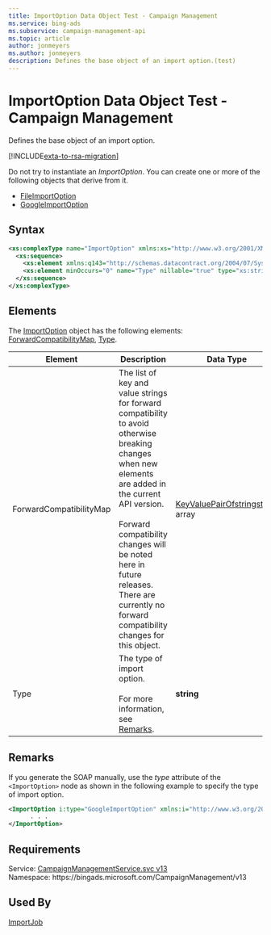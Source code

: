 ```yaml
---
title: ImportOption Data Object Test - Campaign Management
ms.service: bing-ads
ms.subservice: campaign-management-api
ms.topic: article
author: jonmeyers
ms.author: jonmeyers
description: Defines the base object of an import option.(test)
---
```

# ImportOption Data Object Test - Campaign Management
Defines the base object of an import option.

[!INCLUDE[exta-to-rsa-migration](../../scripts/includes/exta-rsa-migration-import.md)]

Do not try to instantiate an *ImportOption*. You can create one or more of the following objects that derive from it. 
- [FileImportOption](fileimportoption.md)  
- [GoogleImportOption](googleimportoption.md)  

## Syntax
```xml
<xs:complexType name="ImportOption" xmlns:xs="http://www.w3.org/2001/XMLSchema">
  <xs:sequence>
    <xs:element xmlns:q143="http://schemas.datacontract.org/2004/07/System.Collections.Generic" minOccurs="0" name="ForwardCompatibilityMap" nillable="true" type="q143:ArrayOfKeyValuePairOfstringstring" />
    <xs:element minOccurs="0" name="Type" nillable="true" type="xs:string" />
  </xs:sequence>
</xs:complexType>
```

## <a name="elements"></a>Elements

The [ImportOption](importoption.md) object has the following elements: [ForwardCompatibilityMap](#forwardcompatibilitymap), [Type](#type).

|Element|Description|Data Type|
|-----------|---------------|-------------|
|<a name="forwardcompatibilitymap"></a>ForwardCompatibilityMap|The list of key and value strings for forward compatibility to avoid otherwise breaking changes when new elements are added in the current API version.<br/><br/>Forward compatibility changes will be noted here in future releases. There are currently no forward compatibility changes for this object.|[KeyValuePairOfstringstring](keyvaluepairofstringstring.md) array|
|<a name="type"></a>Type|The type of import option.<br/><br/>For more information, see [Remarks](#remarks).|**string**|

## <a name="remarks"></a>Remarks
If you generate the SOAP manually, use the *type* attribute of the `<ImportOption>` node as shown in the following example to specify the type of import option.

```xml
<ImportOption i:type="GoogleImportOption" xmlns:i="http://www.w3.org/2001/XMLSchema-instance">
      . . .
</ImportOption>
```

## Requirements
Service: [CampaignManagementService.svc v13](https://campaign.api.bingads.microsoft.com/Api/Advertiser/CampaignManagement/v13/CampaignManagementService.svc)  
Namespace: https\://bingads.microsoft.com/CampaignManagement/v13  

## Used By
[ImportJob](importjob.md)  
